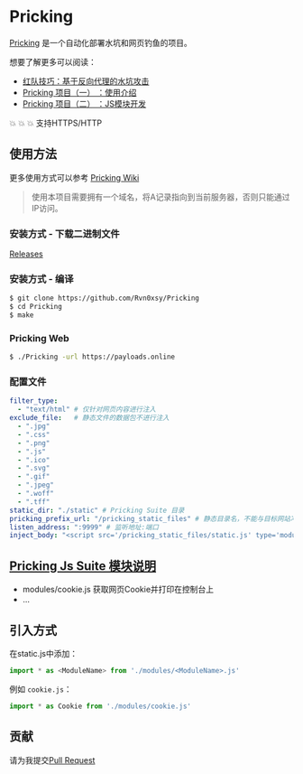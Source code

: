# Pricking

[Pricking](https://github.com/Rvn0xsy/Pricking) 是一个自动化部署水坑和网页钓鱼的项目。

想要了解更多可以阅读：

- [红队技巧：基于反向代理的水坑攻击](https://payloads.online/archivers/2021-02-16/1)
- [Pricking 项目（一） ：使用介绍](https://payloads.online/archivers/2021-02-18/1)
- [Pricking 项目（二） ：JS模块开发](https://payloads.online/archivers/2021-02-18/2)

:collision: :collision: :collision: 支持HTTPS/HTTP

## 使用方法

更多使用方式可以参考 [Pricking Wiki](https://github.com/Rvn0xsy/Pricking/wiki)

> 使用本项目需要拥有一个域名，将A记录指向到当前服务器，否则只能通过IP访问。

### 安装方式 - 下载二进制文件

[Releases](https://github.com/Rvn0xsy/Pricking/releases)

### 安装方式 - 编译

```bash
$ git clone https://github.com/Rvn0xsy/Pricking
$ cd Pricking
$ make
```

### Pricking Web

```bash
$ ./Pricking -url https://payloads.online
```

### 配置文件

```yaml
filter_type:
  - "text/html" # 仅针对网页内容进行注入
exclude_file:   # 静态文件的数据包不进行注入
  - ".jpg"
  - ".css"
  - ".png"
  - ".js"
  - ".ico"
  - ".svg"
  - ".gif"
  - ".jpeg"
  - ".woff"
  - ".tff"
static_dir: "./static" # Pricking Suite 目录
pricking_prefix_url: "/pricking_static_files" # 静态目录名，不能与目标网站冲突
listen_address: ":9999" # 监听地址:端口
inject_body: "<script src='/pricking_static_files/static.js' type='module'></script>" # 注入代码
```

## [Pricking Js Suite 模块说明](./static/)

- modules/cookie.js 获取网页Cookie并打印在控制台上
- ...

## 引入方式

在static.js中添加：

```js
import * as <ModuleName> from './modules/<ModuleName>.js'
```

例如 `cookie.js`：

```js
import * as Cookie from './modules/cookie.js'
```

## 贡献

请为我提交[Pull Request](https://github.com/Rvn0xsy/Pricking/pulls)

